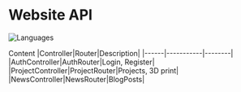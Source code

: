 # Website API

![Languages](https://arvidgithubembed.herokuapp.com/skills?languages=javascript,typescript,expressjs&backgroundcolor=0D1117&title=Languages%20used%20im%20this%20project&titlecolor=ffffff&textcolor=000000&boxcolor=c6bcbc&bordercolor=0D1117)

Content
|Controller|Router|Description|
|------|-----------|--------|
|AuthController|AuthRouter|Login, Register|
|ProjectController|ProjectRouter|Projects, 3D print|
|NewsController|NewsRouter|BlogPosts|
